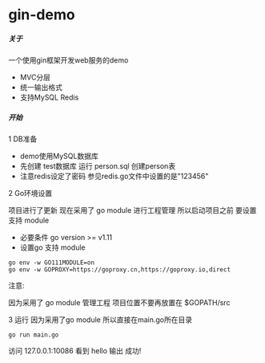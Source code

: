 gin-demo
======

##### 关于
一个使用gin框架开发web服务的demo
* MVC分层
* 统一输出格式
* 支持MySQL Redis

##### 开始
1 DB准备 
* demo使用MySQL数据库 
* 先创建 test数据库 运行 person.sql 创建person表
* 注意redis设定了密码 参见redis.go文件中设置的是"123456"

2 Go环境设置

项目进行了更新 现在采用了 go module 进行工程管理
所以启动项目之前 要设置支持 module

* 必要条件 go version >= v1.11
* 设置go 支持 module
```
go env -w GO111MODULE=on
go env -w GOPROXY=https://goproxy.cn,https://goproxy.io,direct
```

注意:

因为采用了 go module 管理工程 项目位置不要再放置在 $GOPATH/src

3 运行
因为采用了go module 所以直接在main.go所在目录
```
go run main.go
```
访问 127.0.0.1:10086 看到 hello 输出 成功!
